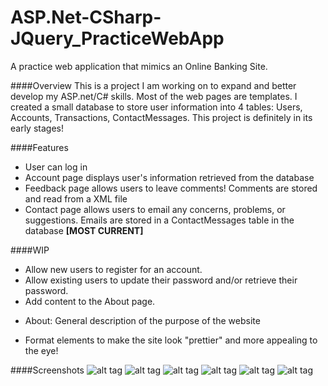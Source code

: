 # ASP.Net-CSharp-JQuery_PracticeWebApp
A practice web application that mimics an Online Banking Site.

####Overview
This is a project I am working on to expand and better develop my ASP.net/C# skills. Most of the web pages are templates. I created a small
 database to store user information into 4 tables: Users, Accounts, Transactions, ContactMessages. This project is 
 definitely in its early stages! 
 
####Features
* User can log in
* Account page displays user's information retrieved from the database
* Feedback page allows users to leave comments! Comments are stored and read from a XML file
* Contact page allows users to email any concerns, problems, or suggestions. Emails are stored in a ContactMessages table in the database **[MOST CURRENT]**
 
####WIP
 * Allow new users to register for an account.
 * Allow existing users to update their password and/or retrieve their password.
 * Add content to the About page.
  - About: General description of the purpose of the website
* Format elements to make the site look "prettier" and more appealing to the eye!
  
####Screenshots
![alt tag](https://lh3.googleusercontent.com/lt6wXkHoQsCPV2FzVZlDjo1u95xUpEcB0nMElG1HJeI=w863-h934-no)
![alt tag](https://lh3.googleusercontent.com/a9218scPcidHBrSWTBVU0vPTiCp5sFu6zRuSj4HPG9k=w863-h934-no)
![alt tag](https://lh3.googleusercontent.com/cpMSyKO5iyR0Xc9OnuwQeBvtuJkRFxuco0H4YLRJKWU=w863-h934-no)
![alt tag](https://lh3.googleusercontent.com/YbH6Gc2QpJA06GAdmD-gfTIW2IhKlq8OtjflLcA-Aps=w863-h934-no)
![alt tag](https://lh3.googleusercontent.com/xW1uIJhVbEl8Lh1wDI0phPuCyjrqxhfZUXBY4he-Zr8=w863-h934-no)
![alt tag](https://lh3.googleusercontent.com/T8M0i0ryLNAaEJ-D6m1NqKQGJICeUDxIaXyBUxuiMJ4hZr0Qwr0domlgfmEVEY5y80Tqzq7BpHQ534oocB_bX-IZw7FEsgHq1wyh73Rf6JHiKiePCTDybqHxFKAmj8ON-SbBTMUwxhEEdgmUEk2Gk5CKTZE3EhQDPmTWVHa_h_PYUjso72FnCSvMrRie6rkcojuUx0uvpp1kpkVqQMbKc4hTzJyG9YhTvdxBvanQ61pGEt-bfxnT65JtfTl58Muu5aFBvLYYzZ719zoAziCNP4INY7NStoJKG1R2bNTrAqVcWWEogD-rD_tuxDntj72578vijbRboSVT4-WXtS3e_RFDTlZ6SO0MkmuI_SOi-uCIahi7wmmEyr7KyoNkoCtGybWWcf2ZVaarQ8gQ_wPMa3E6rozKZILCj0bbeWlcKHe2yxhTgMdUcF0GzW2G2c6b5IdrImvR4Oc1KY0GHvqaO4Zow_gxu8MhvSlWF0qi_-b8t7BPBYjrirEPTMSOwagDl1JadnPFFfVwr0ffUOJW4v8=w863-h934-no)
